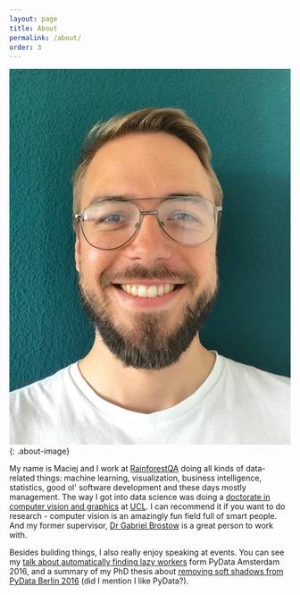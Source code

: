 ```yaml
---
layout: page
title: About
permalink: /about/
order: 3
---
```


![Maciej](/static/maciej.jpeg){: .about-image}

My name is Maciej and I work at [RainforestQA](https://www.rainforestqa.com) doing all kinds of data-related things: machine learning, visualization, business intelligence, statistics, good ol' software development and these days mostly management. The way I got into data science was doing a [doctorate in computer vision and graphics](http://engdveiv.ucl.ac.uk/) at [UCL](https://www.ucl.ac.uk). I can recommend it if you want to do research - computer vision is an amazingly fun field full of smart people. And my former supervisor, [Dr Gabriel Brostow](http://www0.cs.ucl.ac.uk/staff/g.brostow/) is a great person to work with.

Besides building things, I also really enjoy speaking at events. You can see my [talk about automatically finding lazy workers](https://www.youtube.com/watch?v=7_h8PElXio8) form PyData Amsterdam 2016, and a summary of my PhD thesis about [removing soft shadows from PyData Berlin 2016](https://www.youtube.com/watch?v=SlI_U_3BdqY) (did I mention I like PyData?).
